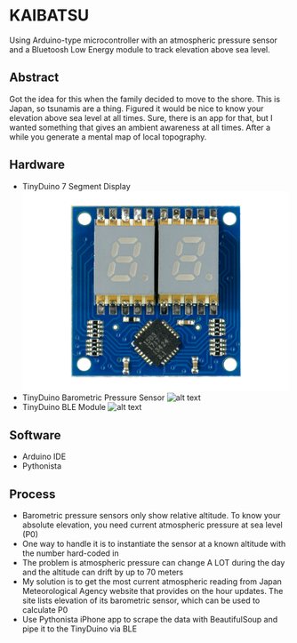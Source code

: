 # KAIBATSU
Using Arduino-type microcontroller with an atmospheric pressure sensor and a Bluetoosh Low Energy module to track elevation above sea level.

## Abstract
Got the idea for this when the family decided to move to the shore. This is Japan, so tsunamis are a thing. Figured it would be nice to know your elevation above sea level at all times. Sure, there is an app for that, but I wanted something that gives an ambient awareness at all times. After a while you generate a mental map of local topography.

## Hardware

* TinyDuino 7 Segment Display
![alt text](https://github.com/TinyCircuits/TinyCircuits-TinyShield-7Segment-ASD2421/raw/master/images/ASD2421-R-N-Tutorial-Image-01.png)
* TinyDuino Barometric Pressure Sensor 
![alt text](https://cdn.shopify.com/s/files/1/1125/2198/products/ASD2511-R-P-Product-Picture-01_1800x1800.png?v=1577128324)
* TinyDuino BLE Module
![alt text](https://github.com/TinyCircuits/TinyCircuits-TinyShield-BLE-ASD2116/raw/master/images/ASD2116-R-Tutorial-Image-01.png)

## Software

* Arduino IDE
* Pythonista

## Process

* Barometric pressure sensors only show relative altitude. To know your absolute elevation, you need current atmospheric pressure at sea level (P0)
* One way to handle it is to instantiate the sensor at a known altitude with the number hard-coded in
* The problem is atmospheric pressure can change A LOT during the day and the altitude can drift by up to 70 meters
* My solution is to get the most current atmospheric reading from Japan Meteorological Agency website that provides on the hour updates. The site lists elevation of its barometric sensor, which can be used to calculate P0
* Use Pythonista iPhone app to scrape the data with BeautifulSoup and pipe it to the TinyDuino via BLE

